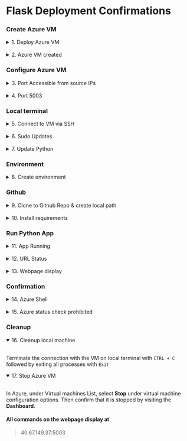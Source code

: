 # Flask Deployment Confirmations

### Create Azure VM

<details>
  <summary>1. Deploy Azure VM</summary>  
 
<br />

 ![Azure VM deploying](flask_images/0.1_flask1.png)

<br />
</details>

<br />

 <details>
  <summary>2. Azure VM created</summary>  
 
<br />

 ![Azure VM created](flask_images/0.2_AzureVMcreated.png)

<br />
</details>

### Configure Azure VM

<details>
  <summary>3. Port Accessible from source IPs</summary>  

<br />

 ![Portt 22 accessible from source IPs](flask_images/0.3_Azure_port_accessible.png)

</details>
<br />

<details>
  <summary>4. Port 5003</summary>  

<br />

 ![Port 5003 created](flask_images/1Azure5003portcreated.png)

</details>

### Local terminal

<details>
  <summary>5. Connect to VM via SSH</summary>  

<br />

![Connect to VM via SSH](flask_images/2connected2VM.png)

</details>
<br />

<details>
  <summary>6. Sudo Updates</summary>  

<br />

![Sudo Updates](flask_images/3updatesuccessful.png)

</details>
<br />

<details>
  <summary>7. Update Python</summary>  

<br />

![Update Python](flask_images/4updatepython.png)

</details>

### Environment

<details>
  <summary>8. Create environment</summary>  

<br />

![Create environment](flask_images/5pythonenvironmentset.png)

</details>

### Github

<details>
  <summary>9. Clone to Github Repo & create local path </summary>  

<br />

![Clone to Github Repo](flask_images/6gitclone.png)

</details>

<br />

<details>
  <summary>10. Install requirements </summary>  

<br />

![Install requirements](flask_images/7installflask.png)

</details>

### Run Python App

<details>
  <summary>11. App Running </summary>  
<br />

![App Running](flask_images/8apprunning.png)

</details>
<br />

<details>
  <summary>12. URL Status </summary>  
<br />

![URL Status](flask_images/10urlstatuscodes.png)

</details>

<br />

<details>
  <summary>13. Webpage display </summary>  
<br />

![Webpage display](flask_images/9webpageconfirmationonport500.png)

</details>

### Confirmation

<details>
  <summary>14. Azure Shell</summary>  

<br />

![Connected to Azure shell](flask_images/10.1connectedtoazureshell.png)

</details>

<br />

<details>
  <summary>15. Azure status check prohibited</summary>  

<br />

![Access denied](flask_images/11azureshell_forbiddenaction.png)

</details>

### Cleanup

<details open>
  <summary>16. Cleanup local machine </summary>  

<br />

Terminate the connection with the VM on local terminal with `CTRL + C` followed by exiting all processes with `Exit`

</details>

<details open>
  <summary>17. Stop Azure VM </summary>  

<br />

In Azure, under Virtual machines List, select **Stop** under virtual machine configuration options. Then confirm that it is stopped by visiting the **Dashboard**.

</details>

#### All commands on the webpage display at 

> 40.67.149.37:5003